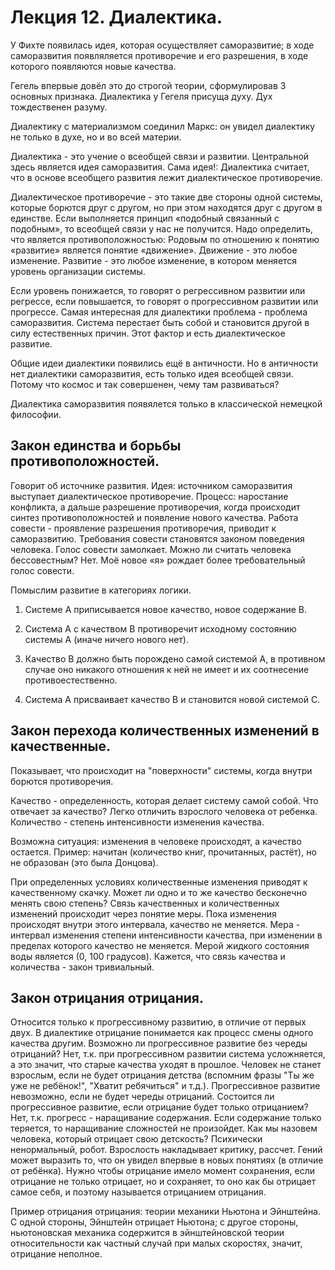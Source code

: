 # ﻿Лекция 12. Диалектика.

У Фихте появилась идея, которая осуществляет саморазвитие; 
в ходе саморазвития появляляется противоречие и его разрешения, в ходе которого появляются новые качества. 

Гегель впервые довёл это до строгой теории, сформулировав 3 основных признака.
Диалектика у Гегеля присуща духу. Дух тождественен разуму.

Диалектику с материализмом соединил Маркс: он увидел диалектику не только в духе, но и во всей материи.

Диалектика - это учение о всеобщей связи и развитии. Центральной здесь является идея саморазвития. Сама идея!: Диалектика считает, что в основе всеобщего развития лежит диалектическое противоречие.

Диалектическое противоречие - это такие две стороны одной системы, которые борются друг с другом, но при этом находятся друг с другом в единстве. Если выполняется принцип «подобный связанный с подобным», то всеобщей связи у нас не получится.
Надо определить, что является противоположностью: 
Родовым по отношению к понятию «развитие» является понятие «движение». Движение - это любое изменение. Развитие - это любое изменение, в котором меняется уровень организации системы.

Если уровень понижается, то говорят о регрессивном развитии или регрессе, если повышается, то говорят о прогрессивном развитии или прогрессе.
Самая интересная для диалектики проблема - проблема саморазвития. Система перестает быть собой и становится другой в силу естественных причин. 
Этот фактор и есть диалектическое развитие.
 
Общие идеи диалектики появились ещё в античности. Но в античности нет диалектики саморазвития, есть только идея всеобщей связи. Потому что космос и так совершенен, чему там развиваться?

Диалектика саморазвития появялется только в классической немецкой философии.

## Закон единства и борьбы противоположностей. 
Говорит об источнике развития. 
Идея: источником саморазвития выступает диалектическое противоречие. 
Процесс: наростание конфликта, а дальше разрешение противоречия, когда происходит синтез противоположностей и появление нового качества. Работа совести - проявление разрешения противоречия, приводит к саморазвитию. Требования совести становятся законом поведения человека. 
Голос совести замолкает. Можно ли считать человека бессовестным? Нет. Моё новое «я» рождает более требовательный голос совести.



Помыслим развитие в категориях логики.

1) Системе А приписывается новое качество, новое содержание В.

2) Система А с качеством В противоречит исходному состоянию системы А (иначе ничего нового нет).

3) Качество В должно быть порождено самой системой А, в противном случае оно никакого отношения к ней не имеет и их соотнесение противоестественно.

4) Система А присваивает качество В и становится новой системой С.


## Закон перехода количественных изменений в качественные. 

Показывает, что происходит на "поверхности" системы, когда внутри борются противоречия.

Качество - определенность, которая делает систему самой собой. 
Что отвечает за качество? 
Легко отличить взрослого человека от ребенка. 
Количество - степень интенсивности изменения качества. 

Возможна ситуация: изменения в человеке происходят, а качество остается. Пример: начитан (количество книг, прочитанных, растёт), но не образован (это была Донцова).
 
При определенных условиях количественные изменения приводят к качественному скачку. 
Может ли одно и то же качество бесконечно менять свою степень? 
Связь качественных и количественных изменений происходит через понятие меры. 
Пока изменения происходят  внутри этого интервала, качество не меняется. Мера - интервал изменения степени интенсивности качества, при изменении в пределах которого качество не меняется.
Мерой жидкого состояния воды является (0, 100 градусов). Кажется, что связь качества и количества - закон тривиальный. 



## Закон отрицания отрицания. 

Относится только к прогрессивному развитию, в отличие от первых двух. 
В диалектике отрицание понимается как процесс смены одного качества другим. 
Возможно ли прогрессивное развитие без череды отрицаний? Нет, т.к. при прогрессивном развитии система усложняется, а это значит, что старые качества уходят в прошлое. Человек не станет взрослым, если не будет отрицания детства (вспомним фразы "Ты же уже не ребёнок!", "Хватит ребячиться" и т.д.). 
Прогрессивное развитие невозможно, если не будет череды отрицаний. 
Состоится ли прогрессивное развитие, если отрицание будет только отрицанием? 
Нет, т.к. прогресс - наращивание содержания. 
Если содержание только теряется, то наращивание сложностей не произойдет. 
Как мы назовем человека, который отрицает свою детскость? Психически ненормальный, робот. Взрослость накладывает критику, рассчет. 
Гений может выразить то, что он увидел впервые в новых понятиях (в отличие от ребёнка). 
Нужно чтобы отрицание имело момент сохранения, если отрицание не только отрицает, но и сохраняет, то оно как бы отрицает самое себя, и поэтому называется отрицанием отрицания.

Пример отрицания отрицания: теории механики Ньютона и Эйнштейна.
С одной стороны, Эйнштейн отрицает Ньютона; с другое стороны, ньютоновская механика содержится в эйнштейновской теории относительности как частный случай при малых скоростях, значит, отрицание неполное.
